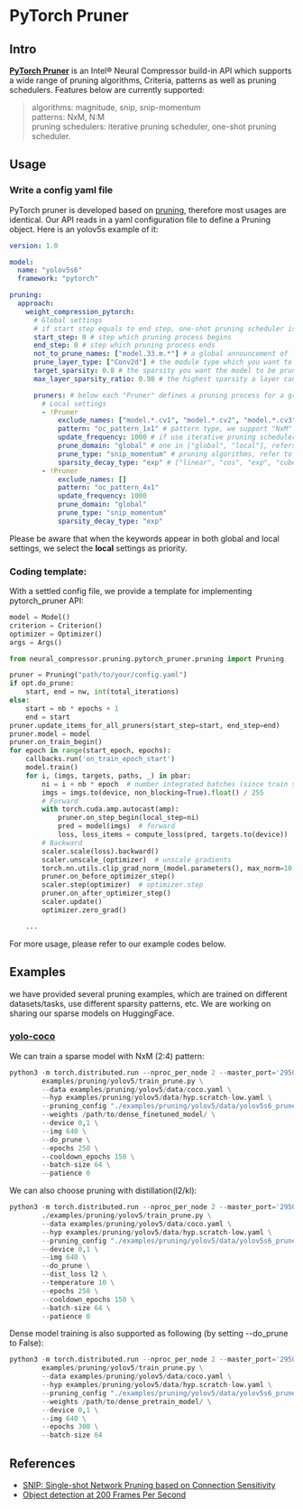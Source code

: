 # PyTorch Pruner
## Intro
[**PyTorch Pruner**](https://github.com/intel/neural-compressor/tree/master/neural_compressor/experimental/pytorch_pruner) is an Intel® Neural Compressor build-in API which supports a wide range of pruning algorithms, Criteria, patterns as well as pruning schedulers. Features below are currently supported:
> algorithms: magnitude, snip, snip-momentum\
> patterns: NxM, N:M\
> pruning schedulers: iterative pruning scheduler, one-shot pruning scheduler.

## Usage
### Write a config yaml file
PyTorch pruner is developed based on [pruning](https://github.com/intel/neural-compressor/blob/master/neural_compressor/experimental/pruning.py), therefore most usages are identical. Our API reads in a yaml configuration file to define a Pruning object. Here is an yolov5s example of it:
```yaml
version: 1.0

model:
  name: "yolov5s6"
  framework: "pytorch"

pruning:
  approach:
    weight_compression_pytorch:
      # Global settings
      # if start step equals to end step, one-shot pruning scheduler is enabled. Otherwise the API automatically implements iterative pruning scheduler.
      start_step: 0 # step which pruning process begins
      end_step: 0 # step which pruning process ends
      not_to_prune_names: ["model.33.m.*"] # a global announcement of layers which you do not wish to prune. 
      prune_layer_type: ["Conv2d"] # the module type which you want to prune (Linear, Conv2d, etc.)
      target_sparsity: 0.8 # the sparsity you want the model to be pruned.
      max_layer_sparsity_ratio: 0.98 # the highest sparsity a layer can reach.

      pruners: # below each "Pruner" defines a pruning process for a group of layers. This enables us to apply different pruning methods for different layers in one model.
        # Local settings
        - !Pruner
            exclude_names: ["model.*.cv1", "model.*.cv2", "model.*.cv3"] # list of regular expressions, containing the layer names you wish not to be included in this pruner
            pattern: "oc_pattern_1x1" # pattern type, we support "NxM" and "N:M"
            update_frequency: 1000 # if use iterative pruning scheduler, this define the pruning frequency.
            prune_domain: "global" # one in ["global", "local"], refers to the score map is computed out of entire parameters or its corresponding layer's weight.
            prune_type: "snip_momentum" # pruning algorithms, refer to pytorch_pruner/pruner.py
            sparsity_decay_type: "exp" # ["linear", "cos", "exp", "cube"] ways to determine the target sparsity during iterative pruning.
        - !Pruner
            exclude_names: []
            pattern: "oc_pattern_4x1"
            update_frequency: 1000
            prune_domain: "global"
            prune_type: "snip_momentum"
            sparsity_decay_type: "exp"
```
Please be aware that when the keywords appear in both global and local settings, we select the **local** settings as priority.
### Coding template:
With a settled config file, we provide a template for implementing pytorch_pruner API:

```python
model = Model()
criterion = Criterion()
optimizer = Optimizer()
args = Args()

from neural_compressor.pruning.pytorch_pruner.pruning import Pruning

pruner = Pruning("path/to/your/config.yaml")
if opt.do_prune:
    start, end = nw, int(total_iterations)
else:
    start = nb * epochs + 1
    end = start
pruner.update_items_for_all_pruners(start_step=start, end_step=end)
pruner.model = model
pruner.on_train_begin()
for epoch in range(start_epoch, epochs):
    callbacks.run('on_train_epoch_start')
    model.train()
    for i, (imgs, targets, paths, _) in pbar:
        ni = i + nb * epoch  # number integrated batches (since train start)
        imgs = imgs.to(device, non_blocking=True).float() / 255
        # Forward
        with torch.cuda.amp.autocast(amp):
            pruner.on_step_begin(local_step=ni)
            pred = model(imgs)  # forward
            loss, loss_items = compute_loss(pred, targets.to(device))  # loss scaled by batch_size
        # Backward
        scaler.scale(loss).backward()
        scaler.unscale_(optimizer)  # unscale gradients
        torch.nn.utils.clip_grad_norm_(model.parameters(), max_norm=10.0)  # clip gradients
        pruner.on_before_optimizer_step()
        scaler.step(optimizer)  # optimizer.step
        pruner.on_after_optimizer_step()
        scaler.update()
        optimizer.zero_grad()

    ...
```
For more usage, please refer to our example codes below.

## Examples
we have provided several pruning examples, which are trained on different datasets/tasks, use different sparsity patterns, etc. We are working on sharing our sparse models on HuggingFace.
### [yolo-coco](https://github.com/intel/neural-compressor/tree/master/examples/pytorch/object_detection/yolo_v5/pruning/pytorch_pruner/eager)
We can train a sparse model with NxM (2:4) pattern:
```python
python3 -m torch.distributed.run --nproc_per_node 2 --master_port='29500' \
        examples/pruning/yolov5/train_prune.py \
        --data examples/pruning/yolov5/data/coco.yaml \
        --hyp examples/pruning/yolov5/data/hyp.scratch-low.yaml \
        --pruning_config "./examples/pruning/yolov5/data/yolov5s6_prune.yaml" \
        --weights /path/to/dense_finetuned_model/ \
        --device 0,1 \
        --img 640 \
        --do_prune \
        --epochs 250 \
        --cooldown_epochs 150 \
        --batch-size 64 \
        --patience 0
```
We can also choose pruning with distillation(l2/kl):
```python
python3 -m torch.distributed.run --nproc_per_node 2 --master_port='29500' \
        ./examples/pruning/yolov5/train_prune.py \
        --data examples/pruning/yolov5/data/coco.yaml \
        --hyp examples/pruning/yolov5/data/hyp.scratch-low.yaml \
        --pruning_config "./examples/pruning/yolov5/data/yolov5s6_prune.yaml" \
        --device 0,1 \
        --img 640 \
        --do_prune \
        --dist_loss l2 \
        --temperature 10 \
        --epochs 250 \
        --cooldown_epochs 150 \
        --batch-size 64 \
        --patience 0
```
Dense model training is also supported as following (by setting --do_prune to False):
```python
python3 -m torch.distributed.run --nproc_per_node 2 --master_port='29500' \
        examples/pruning/yolov5/train_prune.py \
        --data examples/pruning/yolov5/data/coco.yaml \
        --hyp examples/pruning/yolov5/data/hyp.scratch-low.yaml \
        --pruning_config "./examples/pruning/yolov5/data/yolov5s6_prune.yaml" \
        --weights /path/to/dense_pretrain_model/ \
        --device 0,1 \
        --img 640 \
        --epochs 300 \
        --batch-size 64
```

## References
* [SNIP: Single-shot Network Pruning based on Connection Sensitivity](https://arxiv.org/abs/1810.02340)
* [Object detection at 200 Frames Per Second](https://arxiv.org/pdf/1805.06361.pdf)
